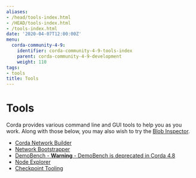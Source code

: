 ```yaml
---
aliases:
- /head/tools-index.html
- /HEAD/tools-index.html
- /tools-index.html
date: '2020-04-07T12:00:00Z'
menu:
  corda-community-4-9:
    identifier: corda-community-4-9-tools-index
    parent: corda-community-4-9-development
    weight: 110
tags:
- tools
title: Tools
---
```



# Tools

Corda provides various command line and GUI tools to help you as you work. Along with those below, you may also
wish to try the [Blob Inspector](blob-inspector.md).



* [Corda Network Builder](network-builder.md)
* [Network Bootstrapper](network-bootstrapper.md)
* [DemoBench - **Warning** - DemoBench is deprecated in Corda 4.8](demobench.md)
* [Node Explorer](node-explorer.md)
* [Checkpoint Tooling](checkpoint-tooling.md)
